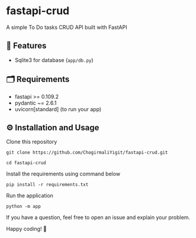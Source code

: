 # fastapi-crud
A simple To Do tasks CRUD API built with FastAPI


## 🌟 Features
- Sqlite3 for database (`app/db.py`)

## 🗂 Requirements
- fastapi >= 0.109.2
- pydantic ~= 2.6.1
- uvicorn[standard] (to run your app)

## ⚙️ Installation and Usage

Clone this repository
```shell
git clone https://github.com/ChogirmaliYigit/fastapi-crud.git
```
```shell
cd fastapi-crud
```

Install the requirements using command below
```shell
pip install -r requirements.txt
```

Run the application
```shell
python -m app
```

If you have a question, feel free to open an issue and explain your problem.

Happy coding! 🚀

